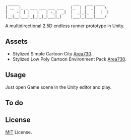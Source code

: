 
     _____                        ___   ___ ____
    | __  |_ _ ___ ___ ___ ___   |_  | |  _|    \
    |    -| | |   |   | -_|  _|  |  _|_|_  |  |  |
    |__|__|___|_|_|_|_|___|_|    |___|_|___|____/


A multidirectional 2.5D endless runner prototype in Unity.

## Assets

* Stylized Simple Cartoon City [Area730](https://www.assetstore.unity3d.com/en/#!/search/page=1/sortby=popularity/query=publisher:12354).
* Stylized Low Poly Cartoon Environment Pack [Area730](https://www.assetstore.unity3d.com/en/#!/search/page=1/sortby=popularity/query=publisher:12354).

## Usage

Just open Game scene in the Unity editor and play.

## To do

## License

[MIT](https://www.google.com) License.